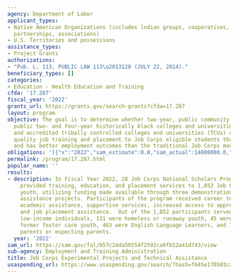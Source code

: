 ```yaml
---
agency: Department of Labor
applicant_types:
- Native American Organizations (includes lndian groups, cooperatives, corporations,
  partnerships, associations)
- U.S. Territories and possessions
assistance_types:
- Project Grants
authorizations:
- "Pub. L. 113, PUBLIC LAW 113\u2013128 (JULY 22, 2014)."
beneficiary_types: []
categories:
- Education - Health Education and Training
cfda: '17.287'
fiscal_year: '2022'
grants_url: https://grants.gov/search-grants?cfda=17.287
layout: program
objective: The goal is to determine whether two-year, public community colleges; accredited,
  public two- and four-year historically black colleges and universities (HBCUs);
  and accredited tribally controlled colleges and universities (TCUs) can provide
  quality job training and placement to Job Corps eligible students that is less costly
  and has better employment outcomes than the traditional Job Corps model.
obligations: '[{"x":"2022","sam_estimate":0.0,"sam_actual":14000000.0,"usa_spending_actual":14196963.0},{"x":"2023","sam_estimate":1000000.0,"sam_actual":0.0,"usa_spending_actual":1137579.0},{"x":"2024","sam_estimate":20000000.0,"sam_actual":0.0,"usa_spending_actual":0.0}]'
permalink: /program/17.287.html
popular_name: ''
results:
- description: In Fiscal Year 2022, 28 Job Corps National Scholars Program grantees
    provided training, education, and placement services to 1,852 Job Corps eligible
    youth, utilizing funding made available through three demonstration and technical
    assistance projects. Participants of the program received career technical training,
    academic assistance, supportive services, increased access to apprenticeship programs,
    and job placement assistance.  Out of the 1,852 participants served, 1,567 were
    low-income individuals, 131 were homeless or runaway youth, 45 were current or
    former foster care youth, 463 were English Language Learners, and 119 were single
    parents or expecting parents.
  year: '2022'
sam_url: https://sam.gov/fal/b57c24da50554f2592ca9fb52a41d743/view
sub-agency: Employment and Training Administration
title: Job Corps Experimental Projects and Technical Assistance
usaspending_url: https://www.usaspending.gov/search/?hash=f645e170503cac74dd32151c7b78039c
---
```

